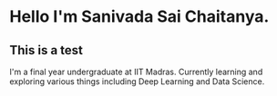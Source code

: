 # Hello I'm Sanivada Sai Chaitanya. 

## This is a test
I'm a final year undergraduate at IIT Madras. Currently learning and exploring various things including Deep Learning and Data Science.
